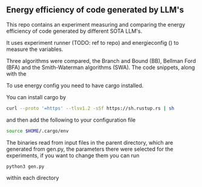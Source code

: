 ## Energy efficiency of code generated by LLM's

This repo contains an experiment measuring and comparing the energy efficiency of code generated by different SOTA LLM's.


It uses experiment runner (TODO: ref to repo) and energieconfig () to measure the variables.

Three algorithms were compared, the Branch and Bound (BB), Bellman Ford (BFA) and the Smith-Waterman algorithms (SWA). The code snippets, along with the

To use energy config you need to have cargo installed.

You can install cargo by

```bash
curl --proto '=https' --tlsv1.2 -sSf https://sh.rustup.rs | sh
```
and then add the following to your configuration file

```bash
source $HOME/.cargo/env
```

The binaries read from input files in the parent directory, which are generated from gen.py, the parameters there were selected for the experiments, if you want to change them you can run

```bash
python3 gen.py
```

within each directory

